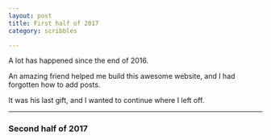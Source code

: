 ```yaml
---
layout: post
title: First half of 2017
category: scribbles

---
```


A lot has happened since the end of 2016.

An amazing friend helped me build this awesome website, and I had forgotten how to add posts.

It was his last gift, and I wanted to continue where I left off.



---

### Second half of 2017
